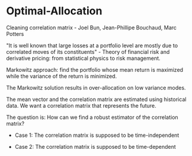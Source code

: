 # Optimal-Allocation

Cleaning correlation matrix - Joel Bun, Jean-Phillipe Bouchaud, Marc Potters

"It is well known that large losses at a portfolio level are mostly due to correlated moves of its constituents" - Theory of financial risk and derivative pricing: from statistical physics to risk management.

Markowitz approach: find the portfolio whose mean return is maximized while the variance of the return is minimized.

The Markowitz solution results in over-allocation on low variance modes.

The mean vector and the correlation matrix are estimated using historical data. 
We want a correlation matrix that represents the future. 

The question is: How can we find a robust estimator of the correlation matrix?

- Case 1: The correlation matrix is supposed to be time-independent

- Case 2: The correlation matrix is supposed to be time-dependent

